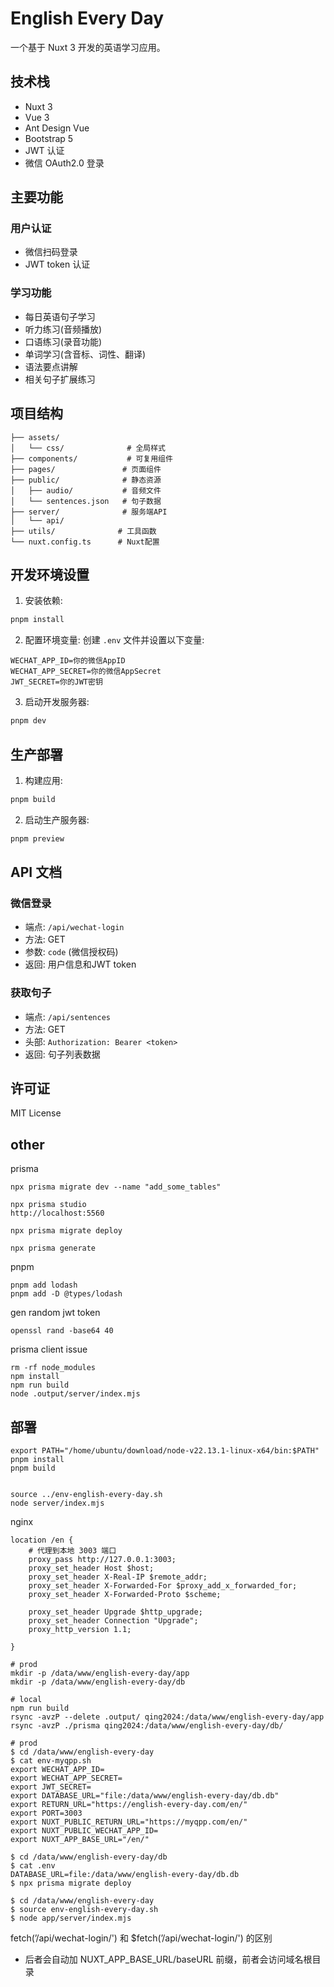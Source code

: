 # English Every Day

一个基于 Nuxt 3 开发的英语学习应用。

## 技术栈

- Nuxt 3
- Vue 3
- Ant Design Vue
- Bootstrap 5
- JWT 认证
- 微信 OAuth2.0 登录

## 主要功能

### 用户认证
- 微信扫码登录
- JWT token 认证

### 学习功能
- 每日英语句子学习
- 听力练习(音频播放)
- 口语练习(录音功能)
- 单词学习(含音标、词性、翻译)
- 语法要点讲解
- 相关句子扩展练习

## 项目结构

```
├── assets/
│   └── css/              # 全局样式
├── components/           # 可复用组件
├── pages/               # 页面组件
├── public/              # 静态资源
│   ├── audio/           # 音频文件
│   └── sentences.json   # 句子数据
├── server/              # 服务端API
│   └── api/            
├── utils/              # 工具函数
└── nuxt.config.ts      # Nuxt配置
```

## 开发环境设置

1. 安装依赖:

```bash
pnpm install
```

2. 配置环境变量:
创建 `.env` 文件并设置以下变量:

```
WECHAT_APP_ID=你的微信AppID
WECHAT_APP_SECRET=你的微信AppSecret
JWT_SECRET=你的JWT密钥
```

3. 启动开发服务器:
```bash
pnpm dev
```

## 生产部署

1. 构建应用:
```bash
pnpm build
```

2. 启动生产服务器:
```bash
pnpm preview
```

## API 文档

### 微信登录
- 端点: `/api/wechat-login`
- 方法: GET
- 参数: `code` (微信授权码)
- 返回: 用户信息和JWT token

### 获取句子
- 端点: `/api/sentences`
- 方法: GET
- 头部: `Authorization: Bearer <token>`
- 返回: 句子列表数据

## 许可证

MIT License

## other

prisma

    npx prisma migrate dev --name "add_some_tables"

    npx prisma studio
    http://localhost:5560

    npx prisma migrate deploy

    npx prisma generate

pnpm

    pnpm add lodash
    pnpm add -D @types/lodash

gen random jwt token

    openssl rand -base64 40

prisma client  issue

    rm -rf node_modules
    npm install
    npm run build
    node .output/server/index.mjs

## 部署

    export PATH="/home/ubuntu/download/node-v22.13.1-linux-x64/bin:$PATH"
    pnpm install
    pnpm build


    source ../env-english-every-day.sh
    node server/index.mjs

nginx

    location /en {
        # 代理到本地 3003 端口
        proxy_pass http://127.0.0.1:3003;
        proxy_set_header Host $host;
        proxy_set_header X-Real-IP $remote_addr;
        proxy_set_header X-Forwarded-For $proxy_add_x_forwarded_for;
        proxy_set_header X-Forwarded-Proto $scheme;

        proxy_set_header Upgrade $http_upgrade;
        proxy_set_header Connection "Upgrade";
        proxy_http_version 1.1;

    }

    # prod
    mkdir -p /data/www/english-every-day/app
    mkdir -p /data/www/english-every-day/db

    # local
    npm run build
    rsync -avzP --delete .output/ qing2024:/data/www/english-every-day/app
    rsync -avzP ./prisma qing2024:/data/www/english-every-day/db/

    # prod
    $ cd /data/www/english-every-day
    $ cat env-myqpp.sh
    export WECHAT_APP_ID=
    export WECHAT_APP_SECRET=
    export JWT_SECRET=
    export DATABASE_URL="file:/data/www/english-every-day/db.db"
    export RETURN_URL="https://english-every-day.com/en/"
    export PORT=3003
    export NUXT_PUBLIC_RETURN_URL="https://myqpp.com/en/"
    export NUXT_PUBLIC_WECHAT_APP_ID=
    export NUXT_APP_BASE_URL="/en/"

    $ cd /data/www/english-every-day/db
    $ cat .env
    DATABASE_URL=file:/data/www/english-every-day/db.db
    $ npx prisma migrate deploy

    $ cd /data/www/english-every-day
    $ source env-english-every-day.sh
    $ node app/server/index.mjs

fetch(’/api/wechat-login/') 和 $fetch(’/api/wechat-login/') 的区别

- 后者会自动加 NUXT_APP_BASE_URL/baseURL 前缀，前者会访问域名根目录